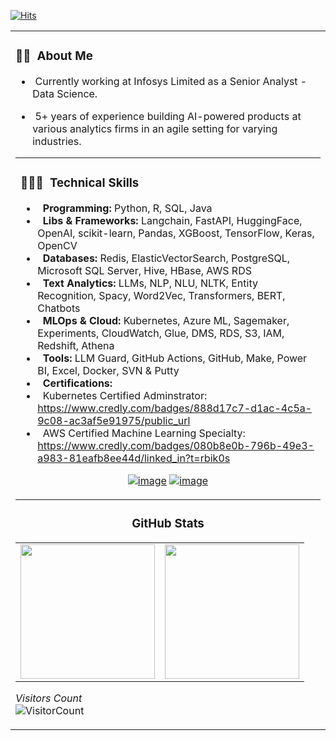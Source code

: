 [![Hits](https://hits.seeyoufarm.com/api/count/incr/badge.svg?url=https%3A%2F%2Fgithub.com%2Frohit-khokle&count_bg=%2379C83D&title_bg=%23555555&icon=&icon_color=%23E7E7E7&title=hits&edge_flat=false)](https://hits.seeyoufarm.com)

<table width="200%"> 
  <tr>
    <td> <h3> 👨🏻‍ &nbsp;About Me </h3>


- &nbsp;Currently working at Infosys Limited as a Senior Analyst - Data Science.

- &nbsp;5+ years of experience building AI-powered products at various analytics firms in an agile setting for varying industries. 

<table width="100%"> 
  <tr>
    <td> <h3> 👨🏻‍💻 &nbsp;<b>Technical Skills</b> </h3>

- &nbsp; <b>Programming:</b>	Python, R, SQL, Java
- &nbsp; <b>Libs & Frameworks:</b> Langchain, FastAPI, HuggingFace, OpenAI, scikit-learn, Pandas, XGBoost, TensorFlow, Keras, OpenCV
- &nbsp; <b>Databases:</b>	Redis, ElasticVectorSearch, PostgreSQL, Microsoft SQL Server, Hive, HBase, AWS RDS
- &nbsp; <b>Text Analytics:</b>	LLMs, NLP, NLU, NLTK, Entity Recognition, Spacy, Word2Vec, Transformers, BERT, Chatbots
- &nbsp; <b>MLOps & Cloud:</b> Kubernetes, Azure ML, Sagemaker, Experiments, CloudWatch, Glue, DMS, RDS, S3, IAM, Redshift, Athena
- &nbsp; <b>Tools:</b>	LLM Guard, GitHub Actions, GitHub, Make, Power BI, Excel, Docker, SVN & Putty
- &nbsp; <b>Certifications:</b>
- &nbsp; Kubernetes Certified Adminstrator: https://www.credly.com/badges/888d17c7-d1ac-4c5a-9c08-ac3af5e91975/public_url
- &nbsp; AWS Certified Machine Learning Specialty: https://www.credly.com/badges/080b8e0b-796b-49e3-a983-81eafb8ee44d/linked_in?t=rbik0s
      
<div align="center">

[![image](https://img.shields.io/badge/LinkedIn-0077B5?style=for-the-badge&logo=linkedin&logoColor=white)](www.linkedin.com/in/rohit-goswami07)
[![image](https://img.shields.io/badge/Gmail-D14836?style=for-the-badge&logo=gmail&logoColor=white)](mailto:rohitgoswami.p@gmail.com)
  
</div>


</td>
  </tr>
</table>
<h3 align="center">  GitHub Stats</h3>
<table width="100%"> 
  <tr>
    <td><img height="215em" src="https://github-readme-stats-eight-theta.vercel.app/api?username=rohit07cf&theme=vue&show_icons=true&include_all_commits=true&count_private=true"/></td>
    <td><img height="215em" src="https://github-readme-stats-eight-theta.vercel.app/api/top-langs/?username=rohit07cf&theme=vue&layout=compact&exclude_lang=r"/></td>
  </tr>
</table>

*Visitors Count*  
![VisitorCount](https://profile-counter.glitch.me/{syedareehaquasar}/count.svg)
<!-- https://cdn4.iconfinder.com/data/icons/logos-and-brands/512/189_Kaggle_logo_logos-512 -->
